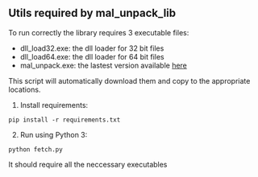 ##  Utils required by mal_unpack_lib

To run correctly the library requires 3 executable files: 
- dll_load32.exe: the dll loader for 32 bit files
- dll_load64.exe: the dll loader for 64 bit files
- mal_unpack.exe: the lastest version available [here](https://github.com/hasherezade/mal_unpack/releases)

This script will automatically download them and copy to the appropriate locations.

1. Install requirements:
```console
pip install -r requirements.txt
```

2. Run using Python 3:
```console
python fetch.py
```

It should require all the neccessary executables
